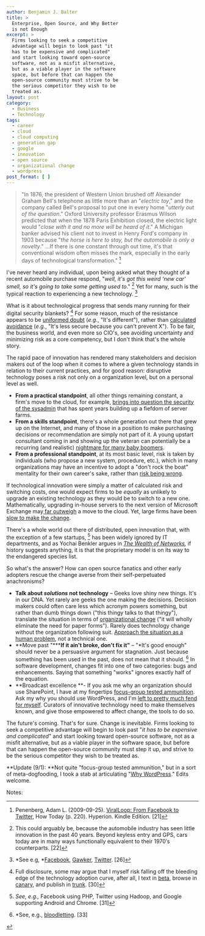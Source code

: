 ```yaml
---
author: Benjamin J. Balter
title: >
  Enterprise, Open Source, and Why Better
  is not Enough
excerpt: >
  Firms looking to seek a competitive
  advantage will begin to look past "it
  has to be expensive and complicated"
  and start looking toward open-source
  software, not as a misfit alternative,
  but as a viable player in the software
  space, but before that can happen the
  open-source community must strive to be
  the serious competitor they wish to be
  treated as.
layout: post
category:
  - Business
  - Technology
tags:
  - career
  - cloud
  - cloud computing
  - generation gap
  - google
  - innovation
  - open source
  - organizational change
  - wordpress
post_format: [ ]
---
```

> "In 1876, the president of Western Union brushed off Alexander Graham Bell's telephone as little more than an "*electric toy*," and the company called Bell's proposal to put one in every home "*utterly out of the question*." Oxford University professor Erasmus Wilson predicted that when the 1878 Paris Exhibition closed, the electric light would "*close with it and no more will be heard of it*." A Michigan banker advised his client not to invest in Henry Ford's company in 1903 because "*the horse is here to stay, but the automobile is only a novelty*." …If there is one constant through out time, it's that conventional wisdom often misses the mark, especially in the early days of technological transformation." [^1]

I've never heard any individual, upon being asked what they thought of a recent automobile purchase respond, "*well, it's got this weird ‘new car' smell, so it's going to take some getting used to*." [^2] Yet for many, such is the typical reaction to experiencing a new technology. [^3]

What is it about technological progress that sends many running for their digital security blankets? [^4] For some reason, much of the resistance appears to be [uniformed doubt][5] (*e.g.*, "It's different"), rather than [calculated avoidance][6] (*e.g.*, "It's less secure because you can't prevent X"). To be fair, the business world, and even more so CIO's, see avoiding uncertainty and minimizing risk as a core competency, but I don't think that's the whole story.

The rapid pace of innovation has rendered many stakeholders and decision makers out of the loop when it comes to where a given technology stands in relation to their current practices, and for good reason: disruptive technology poses a risk not only on a organization level, but on a personal level as well.

*   **From a practical standpoint**, all other things remaining constant, a firm's move to the cloud, for example, [brings into question the security of the sysadmin][7] that has spent years building up a fiefdom of server farms.
*   **From a skills standpoint**, there's a whole generation out there that grew up on the Internet, and many of those in a position to make purchasing decisions or recommendation are simply not part of it. A young upstart consultant coming in and showing up the veteran can potentially be a recurring (and realistic) [nightmare for many baby boomers][8].
*   **From a professional standpoint**, at its most basic level, risk is taken by individuals (who propose a new system, procedure, etc.), which in many organizations may have an incentive to adopt a "don't rock the boat" mentality for their own career's sake, rather than [risk being wrong][9].

If technological innovation were simply a matter of calculated risk and switching costs, one would expect firms to be *equally* as unlikely to upgrade an existing technology as they would be to switch to a new one. Mathematically, upgrading in-house servers to the next version of Microsoft Exchange may[ far outweigh][10] a move to the cloud. Yet, large firms have been [slow to make the change][11].

There's a whole world out there of distributed, open innovation that, with the exception of a few startups, [^5] has been widely ignored by IT departments, and as Yochai Benkler argues in *[The Wealth of Networks][13],* if history suggests anything, it is that the proprietary model is on its way to the endangered species list.

So what's the answer? How can open source fanatics and other early adopters rescue the change averse from their self-perpetuated anachronisms?

*   **Talk about *solutions* not technology** – Geeks love shiny new things. It's in our DNA. Yet rarely are geeks the one making the decisions. Decision makers could often care less which acronym powers something, but rather than dumb things down ("this thingy talks to that thingy"), translate the situation in terms of [organizational change][14] ("it will wholly eliminate the need for paper forms"). Rarely does technology change without the organization following suit. [Approach the situation as a human problem][15], not a technical one.
*   **Move past "*****If it ain't broke, don't fix it"** – "*It's good enough" should never be a persuasive argument for stagnation. Just because something has been used in the past, does not mean that it should. [^6] </em>In software development, changes fit into one of two categories: bugs and enhancements. Saying that something "works" ignores exactly half of the equation.
*   **Broadcast excellence **- If you ask me why an organization should use SharePoint, I have at my fingertips [focus-group tested ammunition][17]. Ask my why you should use WordPress, and I'm [left to pretty much fend for myself][18].  Curators of innovative technology need to make themselves known, and give those empowered to affect change, the tools to do so.

The future's coming. That's for sure. Change is inevitable. Firms looking to seek a competitive advantage will begin to look past "*it has to be expensive and complicated*" and start looking toward open-source software, not as a misfit alternative, but as a viable player in the software space, but before that can happen the open-source community must step it up, and strive to be the serious competitor they wish to be treated as.

**Update (9/1): **Not quite "focus-group tested ammunition," but in a sort of meta-dogfooding, I took a stab at articulating "[Why WordPress][19]." Edits welcome.

Notes:

[^1]: Penenberg, Adam L. (2009-09-25). [ViralLoop: From Facebook to Twitter][20], How Today (p. 220). Hyperion. Kindle Edition. [21]
[^2]: This could arguably be, because the automobile industry has seen little innovation in the past 40 years. Beyond keyless entry and GPS, cars today are in many ways functionally equivalent to their 1970′s counterparts. [22]
[^3]: *See e.g, *[Facebook][23], [Gawker][24], [Twitter][25]. [26]
[^4]: Full disclosure, some may argue that I myself risk falling off the bleeding edge of the technology adoption curve, after all, I text in [beta][27], browse in [canary][28], and publish in [trunk][29]. [30]
[^5]: *See, e.g.,* Facebook using PHP, Twitter using Hadoop, and Google supporting Android and Chrome. [31]
[^6]: *See, e.g., [bloodletting][32]. [33]</li></ol></div>

 [1]: #note-2020-1 "Penenberg, Adam L. (2009-09-25). ViralLoop: From Facebook to Twitter, How Today (p. 220). Hyperion. Kindle Edition."
 [2]: #note-2020-2 "This could arguably be, because the automobile industry has seen little innovation in the past 40 years. Beyond keyless entry and GPS, cars today are in many ways functionally equivalent to their 1970′s counterparts."
 [3]: #note-2020-3 "See e.g, Facebook, Gawker, Twitter."
 [4]: #note-2020-4 "Full disclosure, some may argue that I myself risk falling off the bleeding edge of the technology adoption curve, after all, I text in beta, browse in canary, and publish in trunk."
 [5]: http://opensource.sys-con.com/node/692407
 [6]: http://www.infoworld.com/d/security-central/gartner-seven-cloud-computing-security-risks-853
 [7]: http://searchnetworking.techtarget.com/news/1381193/IT-job-security-fears-over-cloud-computing-Network-jobs-still-vital
 [8]: http://www.lexjansen.com/pharmasug/2000/techtech/tt16.pdf
 [9]: http://en.wikipedia.org/wiki/Betamax
 [10]: http://www.google.com/apps/intl/en/business/messaging_value.html
 [11]: http://googleenterprise.blogspot.com/2009/07/paving-road-to-apps-adoption-in-large.html
 [12]: #note-2020-5 "See, e.g., Facebook using PHP, Twitter using Hadoop, and Google supporting Android and Chrome."
 [13]: http://www.amazon.com/Wealth-Networks-Production-Transforms-Markets/dp/0300110561
 [14]: http://www.mindtools.com/pages/article/newPPM_82.htm
 [15]: http://www.amazon.com/Solution-Selling-Creating-Difficult-Markets/dp/0786303158
 [16]: #note-2020-6 "See, e.g., bloodletting."
 [17]: http://sharepoint.microsoft.com/en-us/product/benefits/Pages/default.aspx
 [18]: https://encrypted.google.com/webhp?oei=4HNeTqaVEsb50gGCldE7#sclient=psy&hl=en&newwindow=1&site=webhp&source=hp&q=Why+Wordpress%3F+site%3Awordpress.org&pbx=1&oq=Why+Wordpress%3F+site:wordpress.org&aq=f&aqi=&aql=&gs_sm=e&gs_upl=3748l3748l0l4002l1l1l0l0l0l0l128l128l0.1l1l0&qscrl=1&bav=on.2,or.r_gc.r_pw.&fp=4bf87fb63526ad5b&biw=1123&bih=733
 [19]: http://ben.balter.com/2011/09/01/why-wordpress/
 [20]: http://www.amazon.com/Viral-Loop-Facebook-Businesses-Themselves/dp/1401323499
 
 
 [23]: http://www.petitiononline.com/ada4305/petition.html
 [24]: http://www.aolnews.com/2011/02/07/gawker-redesign-does-not-exactly-thrill-the-internet/
 [25]: http://www.businessweek.com/magazine/content/10_40/b4197036693152.htm
 
 [27]: http://developer.apple.com/
 [28]: http://tools.google.com/dlpage/chromesxs
 [29]: http://wordpress.org/download/svn/
 
 
 [32]: http://en.wikipedia.org/wiki/Bloodletting